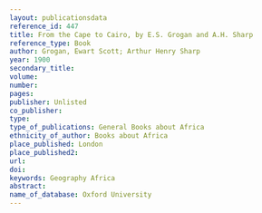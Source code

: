 ```yaml
---
layout: publicationsdata 
reference_id: 447
title: From the Cape to Cairo, by E.S. Grogan and A.H. Sharp
reference_type: Book
author: Grogan, Ewart Scott; Arthur Henry Sharp
year: 1900
secondary_title: 
volume: 
number: 
pages: 
publisher: Unlisted
co_publisher: 
type: 
type_of_publications: General Books about Africa
ethnicity_of_author: Books about Africa
place_published: London
place_published2: 
url: 
doi: 
keywords: Geography Africa
abstract: 
name_of_database: Oxford University
---
```

